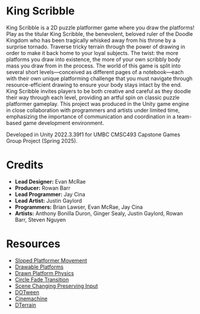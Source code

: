# King Scribble
King Scribble is a 2D puzzle platformer game where you draw the platforms! Play as the titular King Scribble, the benevolent, beloved ruler of the Doodle Kingdom who has been tragically whisked away from his throne by a surprise tornado. Traverse tricky terrain through the power of drawing in order to make it back home to your loyal subjects. The twist: the more platforms you draw into existence, the more of your own scribbly body mass you draw from in the process. The world of this game is split into several short levels—conceived as different pages of a notebook—each with their own unique platforming challenge that you must navigate through resource-efficient drawing to ensure your body stays intact by the end. King Scribble invites players to be both creative and careful as they doodle their way through each level, providing an artful spin on classic puzzle platformer gameplay. This project was produced in the Unity game engine in close collaboration with programmers and artists under limited time, emphasizing the importance of communication and coordination in a team-based game development environment.

Developed in Unity 2022.3.39f1 for UMBC CMSC493 Capstone Games Group Project (Spring 2025).

# Credits
- **Lead Designer:** Evan McRae
- **Producer:** Rowan Barr
- **Lead Programmer:** Jay Cina
- **Lead Artist:** Justin Gaylord
- **Programmers:** Brian Lawser, Evan McRae, Jay Cina
- **Artists:** Anthony Bonilla Duron, Ginger Sealy, Justin Gaylord, Rowan Barr, Steven Nguyen

# Resources
- [Sloped Platformer Movement](https://www.youtube.com/watch?v=QPiZSTEuZnw)
- [Drawable Platforms](https://www.youtube.com/watch?v=SmAwege_im8)
- [Drawn Platform Physics](https://youtu.be/Jgy8c0M_vO4)
- [Circle Fade Transition](https://www.youtube.com/watch?v=rtYCqVahq6A)
- [Scene Changing Preserving Input](https://forum.unity.com/threads/application-loadlevel-resets-input-getaxis-work-arounds.118511/#post-700346)
- [DOTween](https://assetstore.unity.com/packages/tools/animation/dotween-hotween-v2-27676)
- [Cinemachine](https://unity.com/features/cinemachine)
- [DTerrain](https://github.com/Ideefixze/DTerrain/)